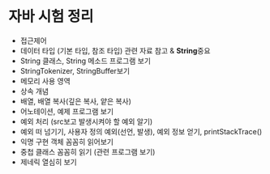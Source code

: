 # 자바 시험 정리

- 접근제어
- 데이터 타입 (기본 타입, 참조 타입) 관련 자료 참고 & <b>String</b>중요 
- String 클래스, String 메소드 프로그램 보기
- StringTokenizer, StringBuffer보기
- 메모리 사용 영역
- 상속 개념
- 배열, 배열 복사(깊은 복사, 얕은 복사)
- 어노테이션, 예제 프로그램 보기
- 예외 처리 (src보고 발생시켜야 할 예외 알기)
- 예외 떠 넘기기, 사용자 정의 예외(선언, 발생), 예외 정보 얻기, printStackTrace()
- 익명 구현 객체 꼼꼼히 읽어보기
- 중첩 클래스 꼼꼼히 읽기 (관련 프로그램 보기)
- 제네릭 열심히 보기